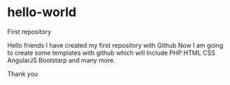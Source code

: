 # hello-world
First repository


Hello friends I have created my first repository with Github Now I am going to create some templates 
with github which will Include PHP HTML CSS AngularJS Bootstarp and many more.

Thank you 
